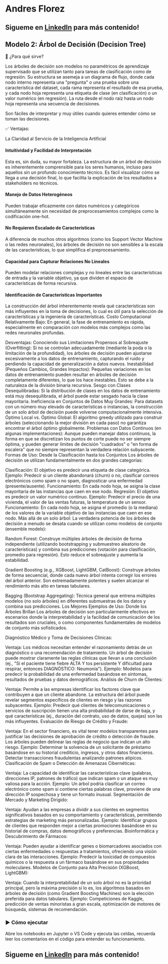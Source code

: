# Andres Florez 
## Sigueme en [LinkedIn](https://www.linkedin.com/in/jose-andres-florez-gutierrez/) para más contenido! 

## Modelo 2: Árbol de Decisión (Decision Tree)

🔹 ¿Para qué sirve?

Los árboles de decisión son modelos no paramétricos de aprendizaje supervisado que se utilizan tanto para tareas de clasificación como de regresión. Su estructura se asemeja a un diagrama de flujo, donde cada nodo interno representa una "pregunta" o una prueba sobre una característica del dataset, cada rama representa el resultado de esa prueba, y cada nodo hoja representa una etiqueta de clase (en clasificación) o un 
valor numérico (en regresión). La ruta desde el nodo raíz hasta un nodo hoja representa una secuencia de decisiones.

Son fáciles de interpretar y muy útiles cuando quieres entender cómo se toman las decisiones.

✅ Ventajas:

La Claridad al Servicio de la Inteligencia Artificial

#### Intuitividad y Facilidad de Interpretación 
Esta es, sin duda, su mayor fortaleza. La estructura de un árbol de decisión es inherentemente comprensible para los seres humanos, incluso para aquellos sin un profundo conocimiento técnico. Es fácil visualizar cómo se llega a una decisión final, lo que facilita la explicación de los resultados a stakeholders no técnicos.

#### Manejo de Datos Heterogéneos
Pueden trabajar eficazmente con datos numéricos y categóricos simultáneamente sin necesidad de preprocesamientos complejos como la codificación one-hot.

#### No Requieren Escalado de Características
A diferencia de muchos otros algoritmos (como los Support Vector Machine o las redes neuronales), los árboles de decisión no son sensibles a la escala de las características, lo que simplifica el preprocesamiento.

####  Capacidad para Capturar Relaciones No Lineales
Pueden modelar relaciones complejas y no lineales entre las características de entrada y la variable objetivo, ya que dividen el espacio de características de forma recursiva.

#### Identificación de Características Importantes 
La construcción del árbol inherentemente revela qué características son más influyentes en la toma de decisiones, lo cual es útil para la selección de características y la ingeniería de características.
Costo Computacional Relativamente Bajo: En general, la fase de entrenamiento es rápida, especialmente en comparación con modelos más complejos como las redes neuronales profundas.

Desventajas: Conociendo sus Limitaciones
Propensos al Sobreajuste (Overfitting): Si no se controlan adecuadamente (mediante la poda o la limitación de la profundidad), los árboles de decisión pueden ajustarse excesivamente a los datos de entrenamiento, capturando el ruido y perdiendo la capacidad de generalización a datos nuevos.
Inestabilidad (Pequeños Cambios, Grandes Impactos): Pequeñas variaciones en los datos de entrenamiento pueden resultar en árboles de decisión completamente diferentes, lo que los hace inestables. Esto se debe a la naturaleza de la división binaria recursiva.
Sesgo con Clases Desequilibradas: Si la distribución de clases en los datos de entrenamiento está muy desequilibrada, el árbol puede estar sesgado hacia la clase mayoritaria.
Ineficiencia en Conjuntos de Datos Muy Grandes: Para datasets con un número muy elevado de características o instancias, la construcción de un solo árbol de decisión puede volverse computacionalmente intensiva.
Óptimo Local vs. Óptimo Global: El algoritmo greedy utilizado para construir árboles (seleccionando la mejor división en cada paso) no garantiza encontrar el árbol óptimo globalmente.
Problemas con Datos Continuos (en algunas implementaciones): Aunque pueden manejar datos continuos, la forma en que se discretizan los puntos de corte puede no ser siempre óptima, y pueden generar límites de decisión "cuadrados" o "en forma de escalera" que no siempre representan la verdadera relación subyacente.
Formas de Uso: Desde la Clasificación hasta los Conjuntos
Los árboles de decisión se utilizan fundamentalmente en dos grandes categorías:

Clasificación: El objetivo es predecir una etiqueta de clase categórica.
Ejemplo: Predecir si un cliente abandonará (churn) o no, clasificar correos electrónicos como spam o no spam, diagnosticar una enfermedad (presente/ausente).
Funcionamiento: En cada nodo hoja, se asigna la clase mayoritaria de las instancias que caen en ese nodo.
Regresión: El objetivo es predecir un valor numérico continuo.
Ejemplo: Predecir el precio de una vivienda, el valor de las ventas futuras, la temperatura de un sensor.
Funcionamiento: En cada nodo hoja, se asigna el promedio (o la mediana) de los valores de la variable objetivo de las instancias que caen en ese nodo.
Más allá de un solo árbol: La verdadera potencia de los árboles de decisión a menudo se desata cuando se utilizan como modelos de conjunto (ensemble models):

Random Forest: Construye múltiples árboles de decisión de forma independiente (utilizando bootstrapping y submuestreo aleatorio de características) y combina sus predicciones (votación para clasificación, promedio para regresión). Esto reduce el sobreajuste y aumenta la estabilidad.

Gradient Boosting (e.g., XGBoost, LightGBM, CatBoost): Construye árboles de forma secuencial, donde cada nuevo árbol intenta corregir los errores del árbol anterior. Son extremadamente potentes y suelen alcanzar el rendimiento más alto en tareas tabulares.

Bagging (Bootstrap Aggregating): Técnica general que entrena múltiples modelos (no solo árboles) en diferentes submuestras de los datos y combina sus predicciones.
Los Mejores Ejemplos de Uso: Donde los Árboles Brillan
Los árboles de decisión son particularmente efectivos en escenarios donde la interpretabilidad y la facilidad de comunicación de los resultados son cruciales, o como componentes fundamentales de modelos de conjunto más sofisticados.

Diagnóstico Médico y Toma de Decisiones Clínicas:

Ventaja: Los médicos necesitan entender el razonamiento detrás de un diagnóstico o una recomendación de tratamiento. Un árbol de decisión puede mostrar claramente las reglas clínicas que llevan a una conclusión (ej., "Si el paciente tiene fiebre ALTA Y tos persistente Y dificultad para respirar, entonces DIAGNÓSTICO: Neumonía").
Ejemplo: Modelos para predecir la probabilidad de una enfermedad basándose en síntomas, resultados de pruebas y datos demográficos.
Análisis de Churn de Clientes:

Ventaja: Permite a las empresas identificar los factores clave que contribuyen a que un cliente abandone. La estructura del árbol puede revelar segmentos específicos de clientes en riesgo y las razones subyacentes.
Ejemplo: Predecir qué clientes de telecomunicaciones o servicios de suscripción tienen una alta probabilidad de darse de baja, y qué características (ej., duración del contrato, uso de datos, quejas) son las más influyentes.
Evaluación de Riesgo de Crédito y Fraude:

Ventaja: En el sector financiero, es vital tener modelos transparentes para justificar las decisiones de aprobación de crédito o detección de fraude. Los árboles pueden delinear las reglas de negocio que indican un alto riesgo.
Ejemplo: Determinar la solvencia de un solicitante de préstamo basándose en su historial crediticio, ingresos, y otros datos financieros. Detectar transacciones fraudulentas analizando patrones atípicos.
Clasificación de Spam o Detección de Amenazas Cibernéticas:

Ventaja: La capacidad de identificar las características clave (palabras, direcciones IP, patrones de tráfico) que indican spam o un ataque es muy valiosa para la acción.
Ejemplo: Un árbol podría clasificar un correo electrónico como spam si contiene ciertas palabras clave, proviene de una dirección IP sospechosa y tiene un formato inusual.
Segmentación de Mercado y Marketing Dirigido:

Ventaja: Ayudan a las empresas a dividir a sus clientes en segmentos significativos basados en su comportamiento y características, permitiendo estrategias de marketing más personalizadas.
Ejemplo: Identificar grupos de clientes que responden mejor a ciertas promociones basándose en su historial de compras, datos demográficos y preferencias.
Bioinformática y Descubrimiento de Fármacos:

Ventaja: Pueden ayudar a identificar genes o biomarcadores asociados con ciertas enfermedades o respuestas a tratamientos, ofreciendo una visión clara de las interacciones.
Ejemplo: Predecir la toxicidad de compuestos químicos o la respuesta a un fármaco basándose en sus propiedades moleculares.
Modelos de Conjunto para Alta Precisión (XGBoost, LightGBM):

Ventaja: Cuando la interpretabilidad de un solo árbol no es la prioridad principal, pero la máxima precisión sí lo es, los algoritmos basados en árboles de decisión (como Gradient Boosting Machines) son la elección preferida para datos tabulares.
Ejemplo: Competiciones de Kaggle, predicción de ventas minoristas a gran escala, optimización de motores de búsqueda, sistemas de recomendación.

### ▶️ Cómo ejecutar
Abre los notebooks en Jupyter o VS Code y ejecuta las celdas, recuerda leer los comentarios en el código para entender su funcionamiento.

## Sigueme en [LinkedIn](https://www.linkedin.com/in/jose-andres-florez-gutierrez/) para más contenido! 

